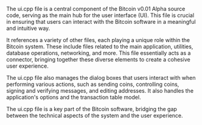 The ui.cpp file is a central component of the Bitcoin v0.01 Alpha source code, serving as the main hub for the user interface (UI). This file is crucial in ensuring that users can interact with the Bitcoin software in a meaningful and intuitive way.

It references a variety of other files, each playing a unique role within the Bitcoin system. These include files related to the main application, utilities, database operations, networking, and more. This file essentially acts as a connector, bringing together these diverse elements to create a cohesive user experience.

The ui.cpp file also manages the dialog boxes that users interact with when performing various actions, such as sending coins, controlling coins, signing and verifying messages, and editing addresses. It also handles the application's options and the transaction table model.

The ui.cpp file is a key part of the Bitcoin software, bridging the gap between the technical aspects of the system and the user experience.